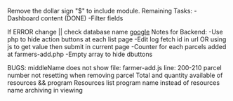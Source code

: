 Remove the dollar sign "$" to include module.
Remaining Tasks:
-Dashboard content (DONE)
-Filter fields

If ERROR change || check database name
[google](www.google.com)
Notes for Backend:
-Use php to hide action buttons  at each list page
-Edit log fetch id in url OR using js to get value then submit in current page
-Counter for each parcels added at farmers-add.php
-Empty array to hide dbuttons

BUGS:
middleName does not show file: farmer-add.js line: 200-210
parcel number not resetting when removing parcel
Total and quantity available of resources && program
Resources list program name instead of resources name
archiving in viewing